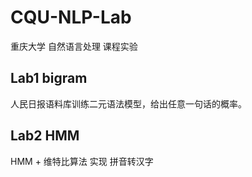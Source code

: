 # CQU-NLP-Lab
重庆大学 自然语言处理 课程实验

## Lab1 bigram

人民日报语料库训练二元语法模型，给出任意一句话的概率。

## Lab2 HMM

HMM + 维特比算法 实现 拼音转汉字
